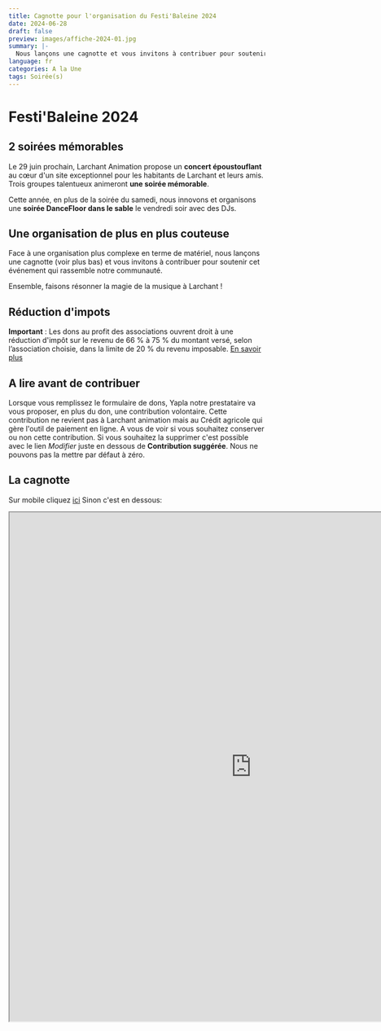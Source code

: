 ```yaml
---
title: Cagnotte pour l'organisation du Festi'Baleine 2024
date: 2024-06-28
draft: false
preview: images/affiche-2024-01.jpg
summary: |-
  Nous lançons une cagnotte et vous invitons à contribuer pour soutenir cet événement qui rassemble notre communauté. Cliquez pour en savoir plus.
language: fr
categories: A la Une
tags: Soirée(s)
---
```


# Festi'Baleine 2024
## 2 soirées mémorables
Le 29 juin prochain, Larchant Animation propose un **concert époustouflant** au cœur d'un site exceptionnel pour les habitants de Larchant et leurs amis. Trois groupes talentueux animeront **une soirée mémorable**. 

Cette année, en plus de la soirée du samedi, nous innovons et organisons une **soirée DanceFloor dans le sable** le vendredi soir avec des DJs.

## Une organisation de plus en plus couteuse
Face à une organisation plus complexe en terme de matériel, nous lançons une cagnotte (voir plus bas) et vous invitons à contribuer pour soutenir cet événement qui rassemble notre communauté. 

Ensemble, faisons résonner la magie de la musique à Larchant !

## Réduction d'impots
**Important** :  Les dons au profit des associations ouvrent droit à une réduction d'impôt sur le revenu de 66 % à 75 % du montant versé, selon l’association choisie, dans la limite de 20 % du revenu imposable. 
[En savoir plus](https://www.economie.gouv.fr/particuliers/prelevement-a-la-source-reductions-fiscales-dons-associations)

## A lire avant de contribuer 
Lorsque vous remplissez le formulaire de dons, Yapla notre prestataire va vous proposer, en plus du don, une contribution volontaire. Cette contribution ne revient pas à Larchant animation mais au Crédit agricole qui gère l'outil de paiement en ligne. A vous de voir si vous souhaitez conserver ou non cette contribution. Si vous souhaitez la supprimer c'est possible avec le lien *Modifier* juste en dessous de **Contribution suggérée**. Nous ne pouvons pas la mettre par défaut à zéro.

## La cagnotte
Sur mobile cliquez [ici](https://larchant-animation.s2.yapla.com/fr/campaign-8247) 
Sinon c'est en dessous:
<iframe width="950" height="1000" src="https://larchant-animation.s2.yapla.com/fr/campaign-8247"></iframe>
